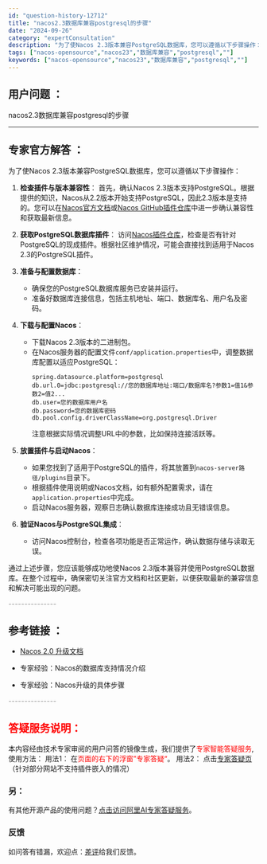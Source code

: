 ```yaml
---
id: "question-history-12712"
title: "nacos2.3数据库兼容postgresql的步骤"
date: "2024-09-26"
category: "expertConsultation"
description: "为了使Nacos 2.3版本兼容PostgreSQL数据库，您可以遵循以下步骤操作：1. **检查插件与版本兼容性**：   首先，确认Nacos 2.3版本支持PostgreSQL。根据提供的知识，Nacos从2.2版本开始支持PostgreSQL，因此2.3版本是支持的。您可以在[Nacos官方"
tags: ["nacos-opensource","nacos23","数据库兼容","postgresql",""]
keywords: ["nacos-opensource","nacos23","数据库兼容","postgresql",""]
---
```


## 用户问题 ： 
 nacos2.3数据库兼容postgresql的步骤  

---------------
## 专家官方解答 ：

为了使Nacos 2.3版本兼容PostgreSQL数据库，您可以遵循以下步骤操作：

1. **检查插件与版本兼容性**：
   首先，确认Nacos 2.3版本支持PostgreSQL。根据提供的知识，Nacos从2.2版本开始支持PostgreSQL，因此2.3版本是支持的。您可以在[Nacos官方文档](https://nacos.io/docs/)或[Nacos GitHub插件仓库](https://github.com/nacos-group/nacos-plugin)中进一步确认兼容性和获取最新信息。

2. **获取PostgreSQL数据库插件**：
   访问[Nacos插件仓库](https://github.com/nacos-group/nacos-plugin)，检查是否有针对PostgreSQL的现成插件。根据社区维护情况，可能会直接找到适用于Nacos 2.3的PostgreSQL插件。

3. **准备与配置数据库**：
   - 确保您的PostgreSQL数据库服务已安装并运行。
   - 准备好数据库连接信息，包括主机地址、端口、数据库名、用户名及密码。

4. **下载与配置Nacos**：
   - 下载Nacos 2.3版本的二进制包。
   - 在Nacos服务器的配置文件`conf/application.properties`中，调整数据库配置以适应PostgreSQL：
     ```properties
     spring.datasource.platform=postgresql
     db.url.0=jdbc:postgresql://您的数据库地址:端口/数据库名?参数1=值1&参数2=值2...
     db.user=您的数据库用户名
     db.password=您的数据库密码
     db.pool.config.driverClassName=org.postgresql.Driver
     ```
     注意根据实际情况调整URL中的参数，比如保持连接活跃等。

5. **放置插件与启动Nacos**：
   - 如果您找到了适用于PostgreSQL的插件，将其放置到`nacos-server路径/plugins`目录下。
   - 根据插件使用说明或Nacos文档，如有额外配置需求，请在`application.properties`中完成。
   - 启动Nacos服务器，观察日志确认数据库连接成功且无错误信息。

6. **验证Nacos与PostgreSQL集成**：
   - 访问Nacos控制台，检查各项功能是否正常运作，确认数据存储与读取无误。

通过上述步骤，您应该能够成功地使Nacos 2.3版本兼容并使用PostgreSQL数据库。在整个过程中，确保密切关注官方文档和社区更新，以便获取最新的兼容信息和解决可能出现的问题。


<font color="#949494">---------------</font> 


## 参考链接 ：

* [Nacos 2.0 升级文档](https://nacos.io/docs/latest/upgrading/200-upgrading)
 
 * 专家经验：Nacos的数据库支持情况介绍 
 
 * 专家经验：Nacos升级的具体步骤 


 <font color="#949494">---------------</font> 
 


## <font color="#FF0000">答疑服务说明：</font> 

本内容经由技术专家审阅的用户问答的镜像生成，我们提供了<font color="#FF0000">专家智能答疑服务</font>,使用方法：
用法1： 在<font color="#FF0000">页面的右下的浮窗”专家答疑“</font>。
用法2： 点击[专家答疑页](https://answer.opensource.alibaba.com/docs/intro)（针对部分网站不支持插件嵌入的情况）
### 另：


有其他开源产品的使用问题？[点击访问阿里AI专家答疑服务](https://answer.opensource.alibaba.com/docs/intro)。
### 反馈
如问答有错漏，欢迎点：[差评](https://ai.nacos.io/user/feedbackByEnhancerGradePOJOID?enhancerGradePOJOId=13863)给我们反馈。
